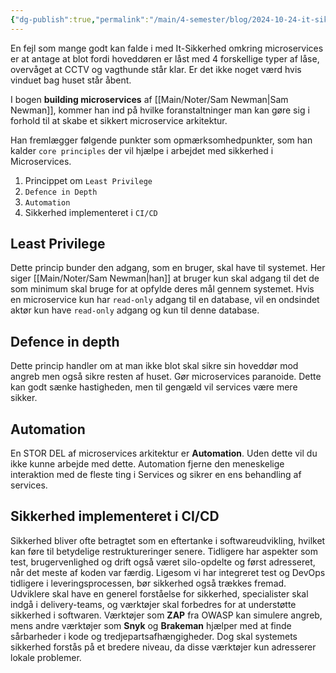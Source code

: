 ```yaml
---
{"dg-publish":true,"permalink":"/main/4-semester/blog/2024-10-24-it-sikkerhed/","hide":true,"created":"2024-10-24T09:12:56.365+02:00"}
---
```



En fejl som mange godt kan falde i med It-Sikkerhed omkring microservices er at antage at blot fordi hoveddøren er låst med 4 forskellige typer af låse, overvåget at CCTV og vagthunde står klar. 
Er det ikke noget værd hvis vinduet bag huset står åbent.

I bogen **building microservices** af [[Main/Noter/Sam Newman\|Sam Newman]], kommer han ind på hvilke foranstaltninger man kan gøre sig i forhold til at skabe et sikkert microservice arkitektur.

Han fremlægger  følgende punkter som opmærksomhedpunkter, som han kalder `core principles` der vil hjælpe i arbejdet med sikkerhed i Microservices.

1. Princippet om `Least Privilege`
2. `Defence in Depth`
3. `Automation`
4. Sikkerhed implementeret i `CI/CD`

## Least Privilege
Dette princip bunder den adgang, som en bruger, skal have til systemet. Her siger [[Main/Noter/Sam Newman\|han]] at bruger kun skal adgang til det de som minimum skal bruge for at opfylde deres mål gennem systemet.
Hvis en microservice kun har `read-only` adgang til en database, vil en ondsindet aktør kun have `read-only` adgang og kun til denne database.

## Defence in depth
Dette princip handler om at man ikke blot skal sikre sin hoveddør mod angreb men også sikre resten af huset.
Gør microservices paranoide. Dette kan godt sænke hastigheden, men til gengæld vil services være mere sikker.

## Automation
En STOR DEL af microservices arkitektur er **Automation**. Uden dette vil du ikke kunne arbejde med dette. 
Automation fjerne den meneskelige interaktion med de fleste ting i Services og sikrer en ens behandling af services.

## Sikkerhed implementeret i CI/CD

Sikkerhed bliver ofte betragtet som en eftertanke i softwareudvikling, hvilket kan føre til betydelige restruktureringer senere. Tidligere har aspekter som test, brugervenlighed og drift også været silo-opdelte og først adresseret, når det meste af koden var færdig. Ligesom vi har integreret test og DevOps tidligere i leveringsprocessen, bør sikkerhed også trækkes fremad. 
Udviklere skal have en generel forståelse for sikkerhed, specialister skal indgå i delivery-teams, og værktøjer skal forbedres for at understøtte sikkerhed i softwaren. 
Værktøjer som **ZAP** fra OWASP kan simulere angreb, mens andre værktøjer som **Snyk** og **Brakeman** hjælper med at finde sårbarheder i kode og tredjepartsafhængigheder. Dog skal systemets sikkerhed forstås på et bredere niveau, da disse værktøjer kun adresserer lokale problemer.